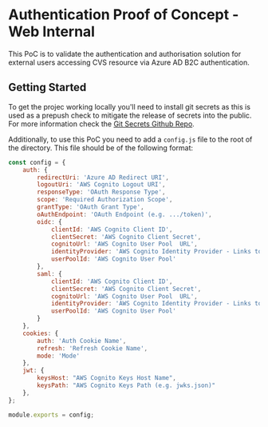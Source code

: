 # Authentication Proof of Concept - Web Internal
This PoC is to validate the authentication and authorisation solution for external users accessing CVS resource via Azure AD B2C authentication.

## Getting Started
To get the projec working locally you'll need to install git secrets as this is used as a prepush check to mitigate the release of secrets into the public. For more information check the [Git Secrets Github Repo](https://github.com/awslabs/git-secrets).

Additionally, to use this PoC you need to add a `config.js` file to the root of the directory.  This file should be of the following format:

```javascript
const config = {
    auth: {
        redirectUri: 'Azure AD Redirect URI',
        logoutUri: 'AWS Cognito Logout URI',
        responseType: 'OAuth Response Type',
        scope: 'Required Authorization Scope', 
        grantType: 'OAuth Grant Type',
        oAuthEndpoint: 'OAuth Endpoint (e.g. .../token)',
        oidc: {
            clientId: 'AWS Cognito Client ID',
            clientSecret: 'AWS Cognito Client Secret',
            cognitoUrl: 'AWS Cognito User Pool  URL',
            identityProvider: 'AWS Cognito Identity Provider - Links to Azure AD Application.',
            userPoolId: 'AWS Cognito User Pool'
        },
        saml: {
            clientId: 'AWS Cognito Client ID',
            clientSecret: 'AWS Cognito Client Secret',
            cognitoUrl: 'AWS Cognito User Pool  URL',
            identityProvider: 'AWS Cognito Identity Provider - Links to Azure AD Application.',
            userPoolId: 'AWS Cognito User Pool'
        }
    },
    cookies: {
        auth: 'Auth Cookie Name',
        refresh: 'Refresh Cookie Name',
        mode: 'Mode'
    },
    jwt: {
        keysHost: "AWS Cognito Keys Host Name",
        keysPath: "AWS Cognito Keys Path (e.g. jwks.json)"
    },
};

module.exports = config;
```